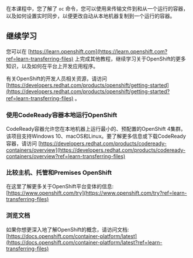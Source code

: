 在本课程中，您了解了 ``oc`` 命令，您可以使用来传输文件到和从一个运行的容器，以及如何设置实时同步，以便更改自动从本地机器复制到一个运行的容器。

## 继续学习

您可以在 [https://learn.openshift.com](https://learn.openshift.com?ref=learn-transferring-files) 上完成其他教程，继续学习关于OpenShift的更多知识，以及如何在平台上开发应用程序。

有关OpenShift的开发人员相关资源，请访问 [https://developers.redhat.com/products/openshift/getting-started](https://developers.redhat.com/products/openshift/getting-started?ref=learn-transferring-files) 。

### 使用CodeReady容器本地运行OpenShift

CodeReady容器允许您在本地机器上运行最小的、预配置的OpenShift 4集群。该项目支持Windows 10、macOS和Linux。要了解更多信息或下载CodeReady容器，请访问 [https://developers.redhat.com/products/codeready-containers/overview](https://developers.redhat.com/products/codeready-containers/overview?ref=learn-transferring-files) 

### 比较主机、托管和Premises OpenShift

在这里了解更多关于OpenShift平台变体的信息: [https://www.openshift.com/try](https://www.openshift.com/try?ref=learn-transferring-files) 

### 浏览文档

如果你想更深入地了解OpenShift的概念，请访问文档: [https://docs.openshift.com/container-platform/latest](https://docs.openshift.com/container-platform/latest?ref=learn-transferring-files) 